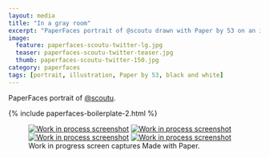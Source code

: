 ```yaml
---
layout: media
title: "In a gray room"
excerpt: "PaperFaces portrait of @scoutu drawn with Paper by 53 on an iPad."
image: 
  feature: paperfaces-scoutu-twitter-lg.jpg
  teaser: paperfaces-scoutu-twitter-teaser.jpg
  thumb: paperfaces-scoutu-twitter-150.jpg
category: paperfaces
tags: [portrait, illustration, Paper by 53, black and white]
---
```


PaperFaces portrait of [@scoutu](http://twitter.com/scoutu).

{% include paperfaces-boilerplate-2.html %}

<figure class="third">
	<a href="{{ site.url }}/images/paperfaces-scoutu-process-1-lg.jpg"><img src="{{ site.url }}/images/paperfaces-scoutu-process-1-600.jpg" alt="Work in process screenshot"></a>
	<a href="{{ site.url }}/images/paperfaces-scoutu-process-2-lg.jpg"><img src="{{ site.url }}/images/paperfaces-scoutu-process-2-600.jpg" alt="Work in process screenshot"></a>
	<a href="{{ site.url }}/images/paperfaces-scoutu-process-3-lg.jpg"><img src="{{ site.url }}/images/paperfaces-scoutu-process-3-600.jpg" alt="Work in process screenshot"></a>
  <a href="{{ site.url }}/images/paperfaces-scoutu-process-4-lg.jpg"><img src="{{ site.url }}/images/paperfaces-scoutu-process-4-600.jpg" alt="Work in process screenshot"></a>
	<figcaption>Work in progress screen captures Made with Paper.</figcaption>
</figure>